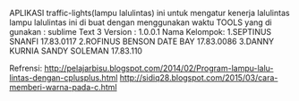  APLIKASI traffic-lights(lampu lalulintas) ini untuk mengatur kenerja lalulintas lampu lalulintas ini di buat dengan menggunakan waktu 
 TOOLS yang di gunakan : sublime Text 3
 Version : 1.0.0.1
 Nama Kelompok:
 1.SEPTINUS SNANFI 17.83.0117
 2.ROFINUS BENSON DATE BAY 17.83.0086
 3.DANNY KURNIA SANDY SOLEMAN 17.83.110
 
 Refrensi:
 http://pelajarbisu.blogspot.com/2014/02/Program-lampu-lalu-lintas-dengan-cplusplus.html
 http://sidiq28.blogspot.com/2015/03/cara-memberi-warna-pada-c.html

